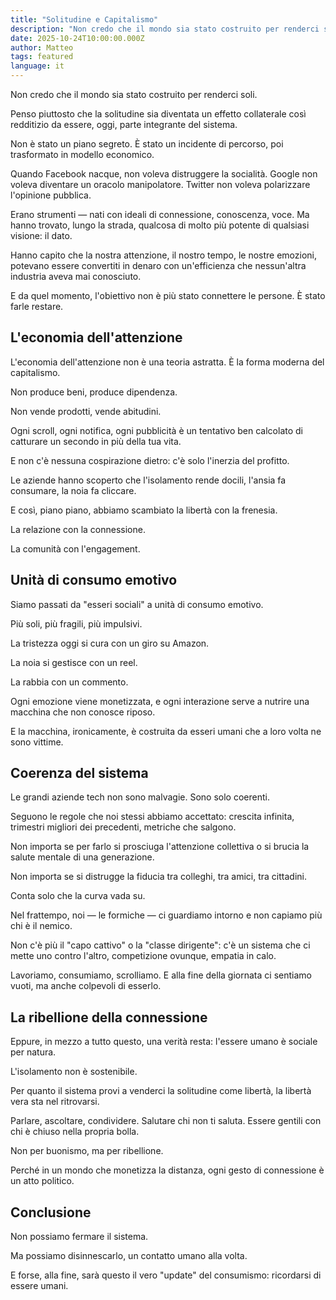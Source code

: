 ```yaml
---
title: "Solitudine e Capitalismo"
description: "Non credo che il mondo sia stato costruito per renderci soli. Penso piuttosto che la solitudine sia diventata un effetto collaterale così redditizio da essere, oggi, parte integrante del sistema."
date: 2025-10-24T10:00:00.000Z
author: Matteo
tags: featured
language: it
---
```


Non credo che il mondo sia stato costruito per renderci soli.

Penso piuttosto che la solitudine sia diventata un effetto collaterale così redditizio da essere, oggi, parte integrante del sistema.

Non è stato un piano segreto. È stato un incidente di percorso, poi trasformato in modello economico.

Quando Facebook nacque, non voleva distruggere la socialità. Google non voleva diventare un oracolo manipolatore. Twitter non voleva polarizzare l'opinione pubblica.

Erano strumenti — nati con ideali di connessione, conoscenza, voce. Ma hanno trovato, lungo la strada, qualcosa di molto più potente di qualsiasi visione: il dato.

Hanno capito che la nostra attenzione, il nostro tempo, le nostre emozioni, potevano essere convertiti in denaro con un'efficienza che nessun'altra industria aveva mai conosciuto.

E da quel momento, l'obiettivo non è più stato connettere le persone. È stato farle restare.

## L'economia dell'attenzione

L'economia dell'attenzione non è una teoria astratta. È la forma moderna del capitalismo.

Non produce beni, produce dipendenza.

Non vende prodotti, vende abitudini.

Ogni scroll, ogni notifica, ogni pubblicità è un tentativo ben calcolato di catturare un secondo in più della tua vita.

E non c'è nessuna cospirazione dietro: c'è solo l'inerzia del profitto.

Le aziende hanno scoperto che l'isolamento rende docili, l'ansia fa consumare, la noia fa cliccare.

E così, piano piano, abbiamo scambiato la libertà con la frenesia.

La relazione con la connessione.

La comunità con l'engagement.

## Unità di consumo emotivo

Siamo passati da "esseri sociali" a unità di consumo emotivo.

Più soli, più fragili, più impulsivi.

La tristezza oggi si cura con un giro su Amazon.

La noia si gestisce con un reel.

La rabbia con un commento.

Ogni emozione viene monetizzata, e ogni interazione serve a nutrire una macchina che non conosce riposo.

E la macchina, ironicamente, è costruita da esseri umani che a loro volta ne sono vittime.

## Coerenza del sistema

Le grandi aziende tech non sono malvagie. Sono solo coerenti.

Seguono le regole che noi stessi abbiamo accettato: crescita infinita, trimestri migliori dei precedenti, metriche che salgono.

Non importa se per farlo si prosciuga l'attenzione collettiva o si brucia la salute mentale di una generazione.

Non importa se si distrugge la fiducia tra colleghi, tra amici, tra cittadini.

Conta solo che la curva vada su.

Nel frattempo, noi — le formiche — ci guardiamo intorno e non capiamo più chi è il nemico.

Non c'è più il "capo cattivo" o la "classe dirigente": c'è un sistema che ci mette uno contro l'altro, competizione ovunque, empatia in calo.

Lavoriamo, consumiamo, scrolliamo. E alla fine della giornata ci sentiamo vuoti, ma anche colpevoli di esserlo.

## La ribellione della connessione

Eppure, in mezzo a tutto questo, una verità resta: l'essere umano è sociale per natura.

L'isolamento non è sostenibile.

Per quanto il sistema provi a venderci la solitudine come libertà, la libertà vera sta nel ritrovarsi.

Parlare, ascoltare, condividere. Salutare chi non ti saluta. Essere gentili con chi è chiuso nella propria bolla.

Non per buonismo, ma per ribellione.

Perché in un mondo che monetizza la distanza, ogni gesto di connessione è un atto politico.

## Conclusione

Non possiamo fermare il sistema.

Ma possiamo disinnescarlo, un contatto umano alla volta.

E forse, alla fine, sarà questo il vero "update" del consumismo: ricordarsi di essere umani.